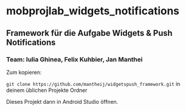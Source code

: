 # mobprojlab_widgets_notifications

## Framework für die Aufgabe Widgets & Push Notifications

### Team: Iulia Ghinea, Felix Kuhbier, Jan Manthei

Zum kopieren:

`git clone https://github.com/mantheij/widgetspush_framework.git` in deinem üblichen Projekte Ordner

Dieses Projekt dann in Android Studio öffnen.

